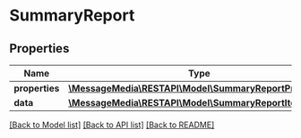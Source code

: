 # SummaryReport

## Properties
Name | Type | Description | Notes
------------ | ------------- | ------------- | -------------
**properties** | [**\MessageMedia\RESTAPI\Model\SummaryReportProperties**](SummaryReportProperties.md) |  | [optional] 
**data** | [**\MessageMedia\RESTAPI\Model\SummaryReportItem[]**](SummaryReportItem.md) |  | [optional] 

[[Back to Model list]](../README.md#documentation-for-models) [[Back to API list]](../README.md#documentation-for-api-endpoints) [[Back to README]](../README.md)


